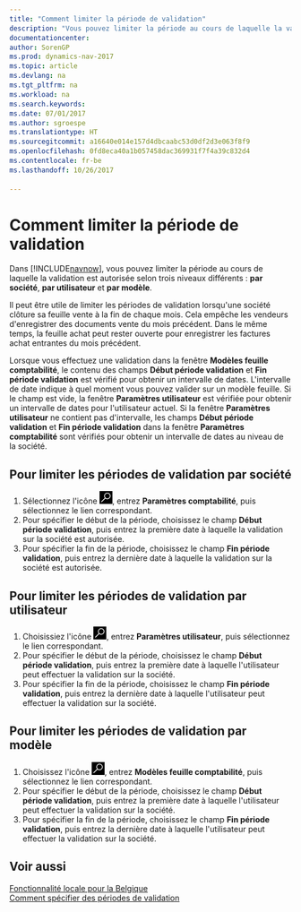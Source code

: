 ```yaml
---
title: "Comment limiter la période de validation"
description: "Vous pouvez limiter la période au cours de laquelle la validation est autorisée selon trois niveaux différents : **par société**, **par utilisateur** et **par modèle**."
documentationcenter: 
author: SorenGP
ms.prod: dynamics-nav-2017
ms.topic: article
ms.devlang: na
ms.tgt_pltfrm: na
ms.workload: na
ms.search.keywords: 
ms.date: 07/01/2017
ms.author: sgroespe
ms.translationtype: HT
ms.sourcegitcommit: a16640e014e157d4dbcaabc53d0df2d3e063f8f9
ms.openlocfilehash: 0fd8eca40a1b057458dac369931f7f4a39c832d4
ms.contentlocale: fr-be
ms.lasthandoff: 10/26/2017

---
```

# <a name="how-to-limit-the-posting-period"></a>Comment limiter la période de validation
Dans [!INCLUDE[navnow](../../includes/navnow_md.md)], vous pouvez limiter la période au cours de laquelle la validation est autorisée selon trois niveaux différents : **par société**, **par utilisateur** et **par modèle**.  

Il peut être utile de limiter les périodes de validation lorsqu'une société clôture sa feuille vente à la fin de chaque mois. Cela empêche les vendeurs d'enregistrer des documents vente du mois précédent. Dans le même temps, la feuille achat peut rester ouverte pour enregistrer les factures achat entrantes du mois précédent.  

Lorsque vous effectuez une validation dans la fenêtre **Modèles feuille comptabilité**, le contenu des champs **Début période validation** et **Fin période validation** est vérifié pour obtenir un intervalle de dates. L'intervalle de date indique à quel moment vous pouvez valider sur un modèle feuille. Si le champ est vide, la fenêtre **Paramètres utilisateur** est vérifiée pour obtenir un intervalle de dates pour l'utilisateur actuel. Si la fenêtre **Paramètres utilisateur** ne contient pas d'intervalle, les champs **Début période validation** et **Fin période validation** dans la fenêtre **Paramètres comptabilité** sont vérifiés pour obtenir un intervalle de dates au niveau de la société.  

## <a name="to-limit-the-posting-periods-by-company"></a>Pour limiter les périodes de validation par société  

1.  Sélectionnez l'icône ![Rechercher une page ou un état](../../media/ui-search/search_small.png "icône Rechercher une page ou un état"), entrez **Paramètres comptabilité**, puis sélectionnez le lien correspondant.  
2.  Pour spécifier le début de la période, choisissez le champ **Début période validation**, puis entrez la première date à laquelle la validation sur la société est autorisée.  
3.  Pour spécifier la fin de la période, choisissez le champ **Fin période validation**, puis entrez la dernière date à laquelle la validation sur la société est autorisée.  

## <a name="to-limit-the-posting-periods-by-user"></a>Pour limiter les périodes de validation par utilisateur  

1.  Choisissiez l'icône ![Page ou état pour la recherche](../../media/ui-search/search_small.png "icône Page ou état pour la recherche"), entrez **Paramètres utilisateur**, puis sélectionnez le lien correspondant.  
2.  Pour spécifier le début de la période, choisissez le champ **Début période validation**, puis entrez la première date à laquelle l'utilisateur peut effectuer la validation sur la société.  
3.  Pour spécifier la fin de la période, choisissez le champ **Fin période validation**, puis entrez la dernière date à laquelle l'utilisateur peut effectuer la validation sur la société.  

## <a name="to-limit-the-posting-periods-by-template"></a>Pour limiter les périodes de validation par modèle  

1.  Choisissez l'icône ![Page ou état pour la recherche](../../media/ui-search/search_small.png "icône Page ou état pour la recherche"), entrez **Modèles feuille comptabilité**, puis sélectionnez le lien correspondant.  
2.  Pour spécifier le début de la période, choisissez le champ **Début période validation**, puis entrez la première date à laquelle l'utilisateur peut effectuer la validation sur la société.  
3.  Pour spécifier la fin de la période, choisissez le champ **Fin période validation**, puis entrez la dernière date à laquelle l'utilisateur peut effectuer la validation sur la société.  

## <a name="see-also"></a>Voir aussi  
 [Fonctionnalité locale pour la Belgique](belgium-local-functionality.md)   
 [Comment spécifier des périodes de validation](../../finance-how-specify-posting-periods.md)

